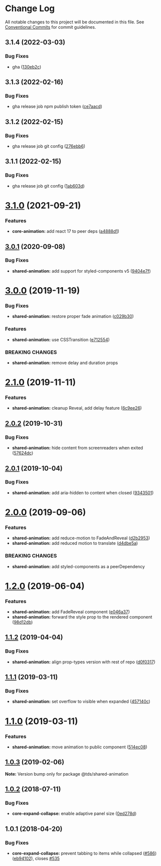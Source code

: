 # Change Log

All notable changes to this project will be documented in this file.
See [Conventional Commits](https://conventionalcommits.org) for commit guidelines.

## 3.1.4 (2022-03-03)


### Bug Fixes

* gha ([130eb2c](https://github.com/telus/tds/commit/130eb2c26bedb447c7d3e2d0c1727ffd0ea41a41))





## 3.1.3 (2022-02-16)


### Bug Fixes

* gha release job npm publish token ([ce7aacd](https://github.com/telus/tds/commit/ce7aacdd77e54c4f8e48eb31d0c05dc804530324))





## 3.1.2 (2022-02-15)


### Bug Fixes

* gha release job git config ([276ebb6](https://github.com/telus/tds/commit/276ebb6968a0b56c9b87c178f6895a60ae108e71))





## 3.1.1 (2022-02-15)


### Bug Fixes

* gha release job git config ([1ab603d](https://github.com/telus/tds/commit/1ab603d68c36219b0711fc353bc2515b64712ca9))





# [3.1.0](https://github.com/telus/tds/compare/@tds/shared-animation@3.0.1...@tds/shared-animation@3.1.0) (2021-09-21)


### Features

* **core-animation:** add react 17 to peer deps ([a4888d1](https://github.com/telus/tds/commit/a4888d17ab1e00487180caf98fabed05af98b893))





## [3.0.1](https://github.com/telus/tds/compare/@tds/shared-animation@3.0.0...@tds/shared-animation@3.0.1) (2020-09-08)


### Bug Fixes

* **shared-animation:** add support for styled-components v5 ([9404e7f](https://github.com/telus/tds/commit/9404e7f0a073f62e8237a3c49d1431314ffe024e))





# [3.0.0](https://github.com/telus/tds/compare/@tds/shared-animation@2.1.0...@tds/shared-animation@3.0.0) (2019-11-19)


### Bug Fixes

* **shared-animation:** restore proper fade animation ([c029b30](https://github.com/telus/tds/commit/c029b30))


### Features

* **shared-animation:** use CSSTransition ([e712554](https://github.com/telus/tds/commit/e712554))


### BREAKING CHANGES

* **shared-animation:** remove delay and duration props





# [2.1.0](https://github.com/telusdigital/tds/compare/@tds/shared-animation@2.0.2...@tds/shared-animation@2.1.0) (2019-11-11)


### Features

* **shared-animation:** cleanup Reveal, add delay feature ([6c9ee26](https://github.com/telusdigital/tds/commit/6c9ee26))





## [2.0.2](https://github.com/telusdigital/tds/compare/@tds/shared-animation@2.0.1...@tds/shared-animation@2.0.2) (2019-10-31)


### Bug Fixes

* **shared-animation:** hide content from screenreaders when exited ([57624dc](https://github.com/telusdigital/tds/commit/57624dc))





## [2.0.1](https://github.com/telusdigital/tds/compare/@tds/shared-animation@2.0.0...@tds/shared-animation@2.0.1) (2019-10-04)


### Bug Fixes

* **shared-animation:** add aria-hidden to content when closed ([9343501](https://github.com/telusdigital/tds/commit/9343501))





# [2.0.0](https://github.com/telusdigital/tds/compare/@tds/shared-animation@1.2.0...@tds/shared-animation@2.0.0) (2019-09-06)


### Features

* **shared-animation:** add reduce-motion to FadeAndReveal ([d2b2953](https://github.com/telusdigital/tds/commit/d2b2953))
* **shared-animation:** add reduced motion to translate ([d4dbe5a](https://github.com/telusdigital/tds/commit/d4dbe5a))


### BREAKING CHANGES

* **shared-animation:** add styled-components as a peerDependency





# [1.2.0](https://github.com/telusdigital/tds/compare/@tds/shared-animation@1.1.2...@tds/shared-animation@1.2.0) (2019-06-04)

### Features

- **shared-animation:** add FadeReveal component ([e046a37](https://github.com/telusdigital/tds/commit/e046a37))
- **shared-animation:** forward the style prop to the rendered component ([98d12db](https://github.com/telusdigital/tds/commit/98d12db))

## [1.1.2](https://github.com/telusdigital/tds/compare/@tds/shared-animation@1.1.1...@tds/shared-animation@1.1.2) (2019-04-04)

### Bug Fixes

- **shared-animation:** align prop-types version with rest of repo ([d0f0317](https://github.com/telusdigital/tds/commit/d0f0317))

## [1.1.1](https://github.com/telusdigital/tds/compare/@tds/shared-animation@1.1.0...@tds/shared-animation@1.1.1) (2019-03-11)

### Bug Fixes

- **shared-animation:** set overflow to visible when expanded ([457140c](https://github.com/telusdigital/tds/commit/457140c))

# [1.1.0](https://github.com/telusdigital/tds/compare/@tds/shared-animation@1.0.3...@tds/shared-animation@1.1.0) (2019-03-11)

### Features

- **shared-animation:** move animation to public component ([514ec08](https://github.com/telusdigital/tds/commit/514ec08))

## [1.0.3](https://github.com/telus/tds-core/compare/@tds/shared-animation@1.0.2...@tds/shared-animation@1.0.3) (2019-02-06)

**Note:** Version bump only for package @tds/shared-animation

<a name="1.0.2"></a>

## [1.0.2](https://github.com/telus/tds-core/compare/@tds/shared-animation@1.0.1...@tds/shared-animation@1.0.2) (2018-07-11)

### Bug Fixes

- **core-expand-collapse:** enable adaptive panel size ([0ed278d](https://github.com/telus/tds-core/commit/0ed278d))

<a name="1.0.1"></a>

## 1.0.1 (2018-04-20)

### Bug Fixes

- **core-expand-collapse:** prevent tabbing to items while collapsed ([#586](https://github.com/telusdigital/tds-core/issues/586)) ([eb94102](https://github.com/telusdigital/tds-core/commit/eb94102)), closes [#535](https://github.com/telusdigital/tds-core/issues/535)
